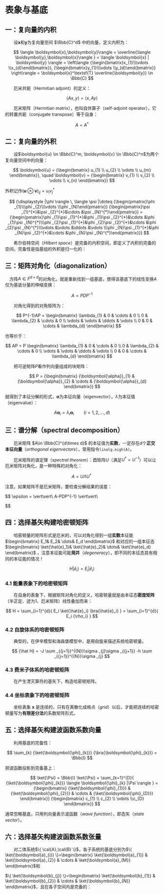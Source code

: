# 表象与基底

## 一：复向量的内积

&emsp;&emsp;设$\boldsymbol{x}$和$\boldsymbol{y}$为复向量空间 $\Bbb{C}^d$ 中的向量，定义内积为：

$$
\langle \boldsymbol{x},\boldsymbol{y}\rangle = 
\overline{\langle \boldsymbol{y},\boldsymbol{x}\rangle } = 
\langle \boldsymbol{x} | \boldsymbol{y} \rangle = 
\left\langle 
{\begin{bmatrix}x_{1}\\\vdots \\x_{d}\end{bmatrix}},
{\begin{bmatrix}y_{1}\\\vdots \\y_{d}\end{bmatrix}}
\right\rangle =
\boldsymbol{x}^\textsf{T} \overline{\boldsymbol{y}} 
\in \Bbb{C}
$$

&emsp;&emsp;厄米共轭（Hermitian adjoint）的定义：

$$
\langle Ax,y\rangle = \langle x,Ay\rangle 
$$

&emsp;&emsp;厄米矩阵（Hermitian matrix），也叫自伴算子（self-adjoint operator），它的转置共轭（conjugate transpose）等于自身：

$$
A=A^\dag
$$

## 二：复向量的外积

  设$\boldsymbol{u} \in \Bbb{C}^m, \boldsymbol{v} \in \Bbb{C}^n$为两个复向量空间中的向量：

$$
\boldsymbol{u} =
{\begin{bmatrix}
u_{1} \\
u_{2} \\
\vdots \\
u_{m}
\end{bmatrix}}, 
\quad 
\boldsymbol{v} =
{\begin{bmatrix}
v_{1} \\
v_{2} \\
\vdots \\
v_{n} 
\end{bmatrix}}
$$

外积记作$(\boldsymbol{u} \otimes \boldsymbol{v})_{ij}=u_{i}v_{j}^{*}$

$$
{\displaystyle 
|\phi \rangle \, \langle \psi |\doteq 
{\begin{pmatrix}\phi _{1}\\\phi _{2}\\\vdots \\\phi _{N}\end{pmatrix}}
{\begin{pmatrix}\psi _{1}^{*}&\psi _{2}^{*}&\cdots &\psi _{N}^{*}\end{pmatrix}} =
{\begin{pmatrix}\phi _{1}\psi _{1}^{*}&\phi _{1}\psi _{2}^{*}&\cdots &\phi _{1}\psi _{N}^{*}\\\phi _{2}\psi _{1}^{*}&\phi _{2}\psi _{2}^{*}&\cdots &\phi _{2}\psi _{N}^{*}\\\vdots &\vdots &\ddots &\vdots \\\phi _{N}\psi _{1}^{*}&\phi _{N}\psi _{2}^{*}&\cdots &\phi _{N}\psi _{N}^{*}\end{pmatrix}}}
$$

&emsp;&emsp;希尔伯特空间（*Hilbert space*）是完备的内积空间，即定义了内积的完备的空间。完备性是指基组的外积是归一化的：

## 三：矩阵对角化（diagonalization）

&emsp;方阵$A\in F^{d\times d}$的对角化，就是重新找到一组基底，使得该基底下的线性变换$A$仅为基底分量的伸缩变换：

$$
A=PDP^{-1}
$$

&emsp;&emsp;对角化得到的对角矩阵为：

$$
P^{-1}AP =
\begin{bmatrix}
\lambda_{1} & 0 & \cdots & 0 \\
0 & \lambda_{2} & \cdots & 0 \\
\vdots & \vdots & \ddots & \vdots \\
0 & 0 & \cdots & \lambda_{d} 
\end{bmatrix}
$$

也等价于：

$$
AP =
P
\begin{bmatrix}
\lambda_{1} & 0 & \cdots & 0 \\
0 & \lambda_{2} & \cdots & 0 \\
\vdots & \vdots & \ddots & \vdots \\
0 & 0 & \cdots & \lambda_{d} 
\end{bmatrix}
$$

&emsp;&emsp;把可逆矩阵$P$看作列向量组成的块矩阵：

$$
P =
{\begin{bmatrix}
{\boldsymbol{\alpha}}_{1} & 
{\boldsymbol{\alpha}}_{2} & 
\cdots & 
{\boldsymbol{\alpha}}_{d}
\end{bmatrix}}
$$

就得到了本征分解的形式，$\boldsymbol{\alpha}$为本征向量（eigenvector），$\lambda$为本征值（eigenvalue）：

$$
A{\boldsymbol{\alpha }}_{i} =
\lambda_{i}{\boldsymbol{\alpha}}_{i}
\qquad 
(i=1,2,\dots ,d)
$$

## 三：谱分解（spectral decomposition）

&emsp;&emsp;厄米矩阵 $A\in \Bbb{C}^{d\times d}$ 的本征值为**实数**，一定存在$d$个**正交本征向量**（*orthogonal eigenvectors*），常用指令`linalg.eigh(A)`。

&emsp;&emsp;厄米矩阵的谱定理（*spectral theorem*）：酉矩阵$U$（满足$U^\dag=U^{-1}$）可以让厄米矩阵对角化，是一种特殊的对角化：

$$
A=U\Lambda U^\dag\;
$$

注意，如果矩阵不是厄米矩阵，要检查分解结果的误差：

$$
\epsilon = \vert\vert\ A-PDP^{-1} \vert\vert\

$$

## 四：选择基矢构建哈密顿矩阵

&emsp;&emsp;哈密顿量的矩阵形式是厄米的，可以对角化得到一组**实数**本征能 $\begin{bmatrix} E_1& E_2& \dots& E_d \end{bmatrix}$ 和对应的一组本征态 $\begin{bmatrix} \ket{\hat{e}_1}& \ket{\hat{e}_2}& \dots& \ket{\hat{e}_d} \end{bmatrix}$ ，注意本征能可能**简并**（*degeneracy*），即不同的本征态具有相同的本征能的情况！

$$
H \left| \hat{e}_i \right\rangle = E_{i} \left| \hat{e}_i \right\rangle
$$

### 4.1 能量表象下的哈密顿矩阵

&emsp;&emsp;在自身的表象下，根据矩阵对角化的定义，哈密顿量就是由本征态**密度矩阵**（半正定、迹为1、厄米矩阵）线性叠加而来：

$$
H = 
\sum_{i=1}^{d}{
E_i \ket{\hat{e}_i} \bra{\hat{e}_i}
} =
\sum_{i=1}^{d}{
E_i {\rho_i}
}
$$

### 4.2 自旋体系的哈密顿矩阵

&emsp;&emsp;典型的，在伊辛模型和海森堡模型中，是用自旋来描述系统哈密顿量。

$$
{\hat  H} =
-J \sum _{{j=1}}^{{N}}\sigma _{j}\sigma _{{j+1}}
-h \sum _{{j=1}}^{{N}}\sigma _{j}
$$

### 4.3 费米子体系的哈密顿矩阵

&emsp;&emsp;在产生湮灭算符的基矢下，构造哈密顿矩阵。

### 4.4 坐标表象下的哈密顿矩阵

&emsp;&emsp;坐标表象 $\boldsymbol{x}$ 是连续的，只有在离散化成格点（*grid*）以后，才能把连续的哈密顿量写为**有限差分法**的系数矩阵形式。

## 五：选择基矢构建波函数系数向量

&emsp;&emsp;利用基底的完备性：

$$
\sum_{k} {\ket{\boldsymbol{\phi}_{k}}} {\bra{\boldsymbol{\phi}_{k}}} =
\Bbb{I}
$$

把波函数投影到完备基上：

$$
\ket{\Psi} = 
\Bbb{I} \ket{\Psi} =
\sum_{k=1}^{D}{
{\ket{\boldsymbol{\phi}_{k}}} 
\langle \boldsymbol{\phi}_{k} |\Psi \rangle
} =
{\begin{bmatrix}
{\ket{\boldsymbol{\phi}_{1}}} &
{\ket{\boldsymbol{\phi}_{2}}}  & 
\cdots & 
{\ket{\boldsymbol{\phi}_{D}}} 
\end{bmatrix}} 
{\begin{bmatrix}
c_{1} \\ c_{2} \\ \vdots \\c_{D}
\end{bmatrix}}
$$

通常忽略基底，只用列向量表示波函数（*wave function*），即态矢（*state vector*）。

## 六：选择基矢构建波函数系数张量

&emsp;&emsp;对二体系统$\{ \cal{A},\cal{B} \}$，各子系统的基底分别为$\{ \ket{\boldsymbol{a}_{i}} \}=\begin{bmatrix} \ket{\boldsymbol{a}_{1}} & \ket{\boldsymbol{a}_{2}} & \cdots & \ket{\boldsymbol{a}_{M}} \end{bmatrix}$和

$\{ \ket{\boldsymbol{b}_{j}} \}=\begin{bmatrix} \ket{\boldsymbol{b}_{1}} & \ket{\boldsymbol{b}_{2}} & \cdots & \ket{\boldsymbol{b}_{N}} \end{bmatrix}$，且在各子空间内是完备的：
